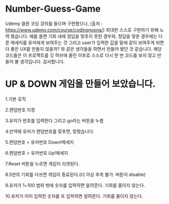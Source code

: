 # Number-Guess-Game

Udemy 클론 코딩 강의를 들으며 구현했으나,
(출처 : https://www.udemy.com/course/codingnoona/)
최대한 스스로 구현하기 위해 노력 했습니다.
예를 들면 기회 내에 정답을 맞추지 못한 경우와,
정답을 맞춘 경우에는 다른 메세지를 유저에게 보여주는 것 그리고
user가 입력한 값을 밑에 같이 보여주게 되면 더 좋은
UX를 만들지 않을까? 와 같은 생각들을 하면서 만들어 봤던 것 같습니다.
해당 코드들은 이 프로젝트를 깃 허브에 올린 이후로 스스로 다시 한 번
코드를 보지 않고 만들어 볼 생각입니다. 감사합니다.

# UP & DOWN 게임을 만들어 보았습니다.

1.기본 로직

2.랜덤번호 지정

3.유저가 번호를 입력한다 그리고 go라는 버튼을 누름

4.만약에 유저가 랜덤번호를 맞추면, 맞췄습니다.

5.랜덤번호 < 유저번호 Down!메세지

6.랜덤번호 > 유저번호 Up!메세지

7.Reset 버튼을 누르면 게임이 리셋된다.

8.5번의 기회를 다쓰면 게임이 종료된다.(더 이상 추측 불가. 버튼이 disable)

9.유저가 1~100 범위 밖에 숫자를 입력하면 알려준다. 기회를 줄이지 않는다.

10.유저가 이미 입력한 숫자를 또 입력하면 알려준다. 기회를 줄이지 않는다.
